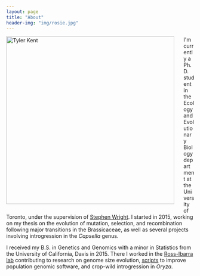 ```yaml
---
layout: page
title: "About"
header-img: "img/rosie.jpg"
---
```


<div style="float: left; padding-right: 25px; padding-bottom: 25px">
	<a href="http://tvkent.github.io/img/suh.jpg"><img src="/img/tyler2.jpg" width="450" alt="Tyler Kent" onclick="_gaq.push(['_trackEvent', 'IMGs', 'Image', 'Ironman']);" /></a>
</div>


I'm currently a Ph.D. student in the Ecology and Evolutionary Biology department at the University of Toronto, under the supervision of [Stephen Wright](http://wright.eeb.utoronto.ca).
I started in 2015, working on my thesis on the evolution of mutation, selection, and recombination following major transitions in the Brassicaceae, as well as several projects involving introgression in the *Capsella* genus.  

I received my B.S. in Genetics and Genomics with a minor in Statistics from the University of California, Davis in 2015.
There I worked in the [Ross-Ibarra lab](http://www.rilab.org) contributing to research on genome size evolution, [scripts](https://github.com/mojaveazure/angsd-wrapper) to improve population genomic software, and crop-wild introgression in *Oryza*.
